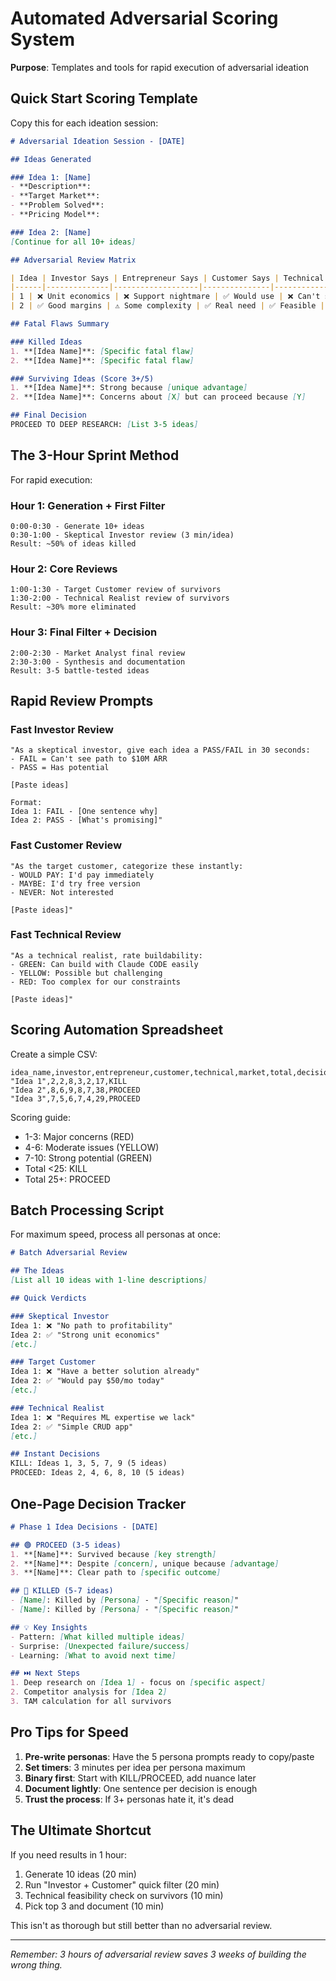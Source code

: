 # Automated Adversarial Scoring System

**Purpose**: Templates and tools for rapid execution of adversarial ideation

## Quick Start Scoring Template

Copy this for each ideation session:

```markdown
# Adversarial Ideation Session - [DATE]

## Ideas Generated

### Idea 1: [Name]
- **Description**: 
- **Target Market**: 
- **Problem Solved**: 
- **Pricing Model**: 

### Idea 2: [Name]
[Continue for all 10+ ideas]

## Adversarial Review Matrix

| Idea | Investor Says | Entrepreneur Says | Customer Says | Technical Says | Market Says | Score | Decision |
|------|--------------|-------------------|---------------|----------------|-------------|-------|----------|
| 1 | ❌ Unit economics | ❌ Support nightmare | ✅ Would use | ❌ Can't scale | ❌ BigCo exists | 1/5 | KILL |
| 2 | ✅ Good margins | ⚠️ Some complexity | ✅ Real need | ✅ Feasible | ✅ Gap exists | 4/5 | PROCEED |

## Fatal Flaws Summary

### Killed Ideas
1. **[Idea Name]**: [Specific fatal flaw]
2. **[Idea Name]**: [Specific fatal flaw]

### Surviving Ideas (Score 3+/5)
1. **[Idea Name]**: Strong because [unique advantage]
2. **[Idea Name]**: Concerns about [X] but can proceed because [Y]

## Final Decision
PROCEED TO DEEP RESEARCH: [List 3-5 ideas]
```

## The 3-Hour Sprint Method

For rapid execution:

### Hour 1: Generation + First Filter
```
0:00-0:30 - Generate 10+ ideas
0:30-1:00 - Skeptical Investor review (3 min/idea)
Result: ~50% of ideas killed
```

### Hour 2: Core Reviews
```
1:00-1:30 - Target Customer review of survivors
1:30-2:00 - Technical Realist review of survivors
Result: ~30% more eliminated
```

### Hour 3: Final Filter + Decision
```
2:00-2:30 - Market Analyst final review
2:30-3:00 - Synthesis and documentation
Result: 3-5 battle-tested ideas
```

## Rapid Review Prompts

### Fast Investor Review
```
"As a skeptical investor, give each idea a PASS/FAIL in 30 seconds:
- FAIL = Can't see path to $10M ARR
- PASS = Has potential

[Paste ideas]

Format: 
Idea 1: FAIL - [One sentence why]
Idea 2: PASS - [What's promising]"
```

### Fast Customer Review  
```
"As the target customer, categorize these instantly:
- WOULD PAY: I'd pay immediately 
- MAYBE: I'd try free version
- NEVER: Not interested

[Paste ideas]"
```

### Fast Technical Review
```
"As a technical realist, rate buildability:
- GREEN: Can build with Claude CODE easily
- YELLOW: Possible but challenging  
- RED: Too complex for our constraints

[Paste ideas]"
```

## Scoring Automation Spreadsheet

Create a simple CSV:

```csv
idea_name,investor,entrepreneur,customer,technical,market,total,decision
"Idea 1",2,2,8,3,2,17,KILL
"Idea 2",8,6,9,8,7,38,PROCEED
"Idea 3",7,5,6,7,4,29,PROCEED
```

Scoring guide:
- 1-3: Major concerns (RED)
- 4-6: Moderate issues (YELLOW)
- 7-10: Strong potential (GREEN)
- Total <25: KILL
- Total 25+: PROCEED

## Batch Processing Script

For maximum speed, process all personas at once:

```markdown
# Batch Adversarial Review

## The Ideas
[List all 10 ideas with 1-line descriptions]

## Quick Verdicts

### Skeptical Investor
Idea 1: ❌ "No path to profitability"
Idea 2: ✅ "Strong unit economics"
[etc.]

### Target Customer  
Idea 1: ❌ "Have a better solution already"
Idea 2: ✅ "Would pay $50/mo today"
[etc.]

### Technical Realist
Idea 1: ❌ "Requires ML expertise we lack"
Idea 2: ✅ "Simple CRUD app"
[etc.]

## Instant Decisions
KILL: Ideas 1, 3, 5, 7, 9 (5 ideas)
PROCEED: Ideas 2, 4, 6, 8, 10 (5 ideas)
```

## One-Page Decision Tracker

```markdown
# Phase 1 Idea Decisions - [DATE]

## 🟢 PROCEED (3-5 ideas)
1. **[Name]**: Survived because [key strength]
2. **[Name]**: Despite [concern], unique because [advantage]
3. **[Name]**: Clear path to [specific outcome]

## 🔴 KILLED (5-7 ideas)  
- [Name]: Killed by [Persona] - "[Specific reason]"
- [Name]: Killed by [Persona] - "[Specific reason]"

## 💡 Key Insights
- Pattern: [What killed multiple ideas]
- Surprise: [Unexpected failure/success]
- Learning: [What to avoid next time]

## ⏭️ Next Steps
1. Deep research on [Idea 1] - focus on [specific aspect]
2. Competitor analysis for [Idea 2]
3. TAM calculation for all survivors
```

## Pro Tips for Speed

1. **Pre-write personas**: Have the 5 persona prompts ready to copy/paste
2. **Set timers**: 3 minutes per idea per persona maximum
3. **Binary first**: Start with KILL/PROCEED, add nuance later
4. **Document lightly**: One sentence per decision is enough
5. **Trust the process**: If 3+ personas hate it, it's dead

## The Ultimate Shortcut

If you need results in 1 hour:
1. Generate 10 ideas (20 min)
2. Run "Investor + Customer" quick filter (20 min)  
3. Technical feasibility check on survivors (10 min)
4. Pick top 3 and document (10 min)

This isn't as thorough but still better than no adversarial review.

---

*Remember: 3 hours of adversarial review saves 3 weeks of building the wrong thing.*
